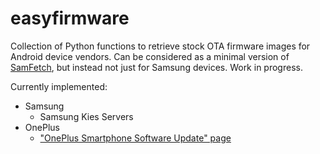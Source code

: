 # easyfirmware

Collection of Python functions to retrieve stock OTA firmware images for Android device vendors. Can be considered as a minimal version of [SamFetch](https://github.com/ysfchn/SamFetch), but instead not just for Samsung devices. Work in progress.

Currently implemented:

* Samsung
    * Samsung Kies Servers
* OnePlus
    * ["OnePlus Smartphone Software Update" page](https://service.oneplus.com/global/search/search-detail?id=2096329&articleIndex=1)